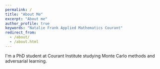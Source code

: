 ```yaml
---
permalink: /
title: "About Me"
excerpt: "About me"
author_profile: true
keywords: "Natalie Frank Applied Mathematics Courant"
redirect_from: 
  - /about/
  - /about.html
---
```

<head>
   <meta name="keywords" content="Natalie Frank Applied Mathematics Courant">
</head>


I'm a PhD student at Courant Institute studying Monte Carlo methods and adversarial learning.
